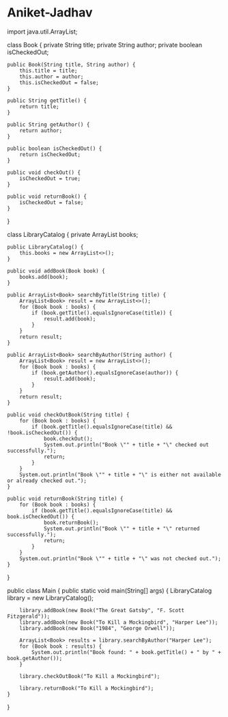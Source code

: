 # Aniket-Jadhav
import java.util.ArrayList;

class Book {
    private String title;
    private String author;
    private boolean isCheckedOut;

    public Book(String title, String author) {
        this.title = title;
        this.author = author;
        this.isCheckedOut = false;
    }

    public String getTitle() {
        return title;
    }

    public String getAuthor() {
        return author;
    }

    public boolean isCheckedOut() {
        return isCheckedOut;
    }

    public void checkOut() {
        isCheckedOut = true;
    }

    public void returnBook() {
        isCheckedOut = false;
    }
}

class LibraryCatalog {
    private ArrayList<Book> books;

    public LibraryCatalog() {
        this.books = new ArrayList<>();
    }

    public void addBook(Book book) {
        books.add(book);
    }

    public ArrayList<Book> searchByTitle(String title) {
        ArrayList<Book> result = new ArrayList<>();
        for (Book book : books) {
            if (book.getTitle().equalsIgnoreCase(title)) {
                result.add(book);
            }
        }
        return result;
    }

    public ArrayList<Book> searchByAuthor(String author) {
        ArrayList<Book> result = new ArrayList<>();
        for (Book book : books) {
            if (book.getAuthor().equalsIgnoreCase(author)) {
                result.add(book);
            }
        }
        return result;
    }

    public void checkOutBook(String title) {
        for (Book book : books) {
            if (book.getTitle().equalsIgnoreCase(title) && !book.isCheckedOut()) {
                book.checkOut();
                System.out.println("Book \"" + title + "\" checked out successfully.");
                return;
            }
        }
        System.out.println("Book \"" + title + "\" is either not available or already checked out.");
    }

    public void returnBook(String title) {
        for (Book book : books) {
            if (book.getTitle().equalsIgnoreCase(title) && book.isCheckedOut()) {
                book.returnBook();
                System.out.println("Book \"" + title + "\" returned successfully.");
                return;
            }
        }
        System.out.println("Book \"" + title + "\" was not checked out.");
    }
}

public class Main {
    public static void main(String[] args) {
        LibraryCatalog library = new LibraryCatalog();

        library.addBook(new Book("The Great Gatsby", "F. Scott Fitzgerald"));
        library.addBook(new Book("To Kill a Mockingbird", "Harper Lee"));
        library.addBook(new Book("1984", "George Orwell"));

        ArrayList<Book> results = library.searchByAuthor("Harper Lee");
        for (Book book : results) {
            System.out.println("Book found: " + book.getTitle() + " by " + book.getAuthor());
        }

        library.checkOutBook("To Kill a Mockingbird");

        library.returnBook("To Kill a Mockingbird");
    }
}
